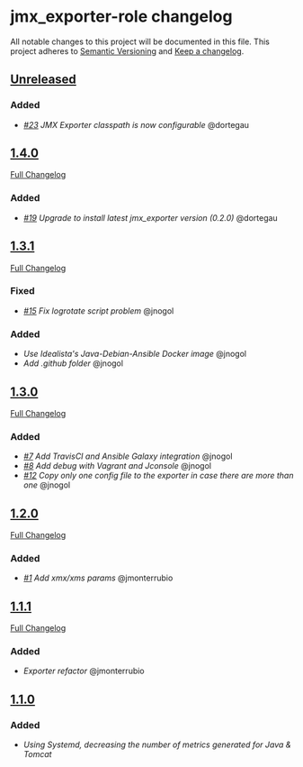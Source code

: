 # jmx_exporter-role changelog

All notable changes to this project will be documented in this file.
This project adheres to [Semantic Versioning](http://semver.org/) and [Keep a changelog](https://github.com/olivierlacan/keep-a-changelog).


## [Unreleased](https://github.com/idealista/prometheus_jmx_exporter-role/tree/develop)
### Added
- *[#23](https://github.com/idealista/prometheus_jmx_exporter-role/issues/23) JMX Exporter classpath is now configurable* @dortegau

## [1.4.0](https://github.com/idealista/prometheus_jmx_exporter-role/tree/1.4.0)
[Full Changelog](https://github.com/idealista/prometheus_jmx_exporter-role/compare/1.3.1...1.4.0)
### Added
- *[#19](https://github.com/idealista/prometheus_jmx_exporter-role/issues/19) Upgrade to install latest jmx_exporter version (0.2.0)* @dortegau

## [1.3.1](https://github.com/idealista/prometheus_jmx_exporter-role/tree/1.3.1)
[Full Changelog](https://github.com/idealista/prometheus_jmx_exporter-role/compare/1.3.0...1.3.1)
### Fixed
- *[#15](https://github.com/idealista/prometheus_jmx_exporter-role/issues/15) Fix logrotate script problem* @jnogol

### Added
- *Use Idealista's Java-Debian-Ansible Docker image* @jnogol
- *Add .github folder* @jnogol

## [1.3.0](https://github.com/idealista/prometheus_jmx_exporter-role/tree/1.3.0)
[Full Changelog](https://github.com/idealista/prometheus_jmx_exporter-role/compare/1.2.0...1.3.0)
### Added
- *[#7](https://github.com/idealista/prometheus_jmx_exporter-role/issues/7) Add TravisCI and Ansible Galaxy integration* @jnogol
- *[#8](https://github.com/idealista/prometheus_jmx_exporter-role/issues/8) Add debug with Vagrant and Jconsole* @jnogol
- *[#12](https://github.com/idealista/prometheus_jmx_exporter-role/issues/12) Copy only one config file to the exporter in case there are more than one* @jnogol

## [1.2.0](https://github.com/idealista/prometheus_jmx_exporter-role/tree/1.2.0)
[Full Changelog](https://github.com/idealista/prometheus_jmx_exporter-role/compare/1.1.1...1.2.0)
### Added
- *[#1](https://github.com/idealista/prometheus_jmx_exporter-role/issues/1) Add xmx/xms params* @jmonterrubio

## [1.1.1](https://github.com/idealista/prometheus_jmx_exporter-role/tree/1.1.1)
[Full Changelog](https://github.com/idealista/prometheus_jmx_exporter-role/compare/1.1.0...1.1.1)
### Added
- *Exporter refactor* @jmonterrubio

## [1.1.0](https://github.com/idealista/prometheus_jmx_exporter-role/tree/1.1.0)
### Added
- *Using Systemd, decreasing the number of metrics generated for Java & Tomcat*
